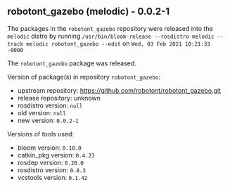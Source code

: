 ## robotont_gazebo (melodic) - 0.0.2-1

The packages in the `robotont_gazebo` repository were released into the `melodic` distro by running `/usr/bin/bloom-release --rosdistro melodic --track melodic robotont_gazebo --edit` on `Wed, 03 Feb 2021 10:21:33 -0000`

The `robotont_gazebo` package was released.

Version of package(s) in repository `robotont_gazebo`:

- upstream repository: https://github.com/robotont/robotont_gazebo.git
- release repository: unknown
- rosdistro version: `null`
- old version: `null`
- new version: `0.0.2-1`

Versions of tools used:

- bloom version: `0.10.0`
- catkin_pkg version: `0.4.23`
- rosdep version: `0.20.0`
- rosdistro version: `0.8.3`
- vcstools version: `0.1.42`


